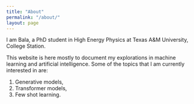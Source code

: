 ```yaml
---
title: "About"
permalink: "/about/"
layout: page
---
```


I am Bala, a PhD student in High Energy Physics at Texas A&M University, College Station.

This website is here mostly to document my explorations in machine learning and artificial intelligence. Some of the topics that I am currently interested in are:

1. Generative models, 
2. Transformer models,
3. Few shot learning.

